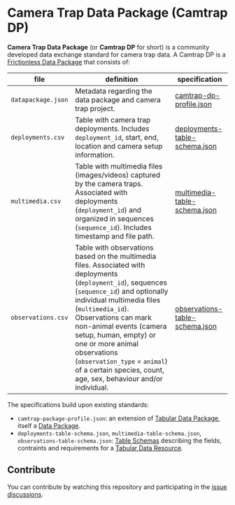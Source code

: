 # Camera Trap Data Package (Camtrap DP)

**Camera Trap Data Package** (or **Camtrap DP** for short) is a community developed data exchange standard for camera trap data. A Camtrap DP is a [Frictionless Data Package](https://frictionlessdata.io/data-package/) that consists of:

file | definition | specification
--- | --- | ---
`datapackage.json` | Metadata regarding the data package and camera trap project. | [camtrap-dp-profile.json](camtrap-dp-profile.json)
`deployments.csv` | Table with camera trap deployments. Includes `deployment_id`, start, end, location and camera setup information. | [deployments-table-schema.json](deployments-table-schema.json)
`multimedia.csv` | Table with multimedia files (images/videos) captured by the camera traps. Associated with deployments (`deployment_id`) and organized in sequences (`sequence_id`). Includes timestamp and file path. | [multimedia-table-schema.json](multimedia-table-schema.json)
`observations.csv` | Table with observations based on the multimedia files. Associated with deployments (`deployment_id`), sequences (`sequence_id`) and optionally individual multimedia files (`multimedia_id`). Observations can mark non-animal events (camera setup, human, empty) or one or more animal observations (`observation_type` = `animal`) of a certain species, count, age, sex, behaviour and/or individual. | [observations-table-schema.json](observations-table-schema.json)

The specifications build upon existing standards:

- `camtrap-package-profile.json`: an extension of [Tabular Data Package](https://specs.frictionlessdata.io/tabular-data-package/), itself a [Data Package](https://specs.frictionlessdata.io/data-package/).
- `deployments-table-schema.json`, `multimedia-table-schema.json`, `observations-table-schema.json`: [Table Schemas](https://specs.frictionlessdata.io/table-schema/) describing the fields, contraints and requirements for a [Tabular Data Resource](https://specs.frictionlessdata.io/tabular-data-resource/).

## Contribute

You can contribute by watching this repository and participating in the [issue discussions](https://gitlab.com/oscf/camtrap-dp/-/issues).
